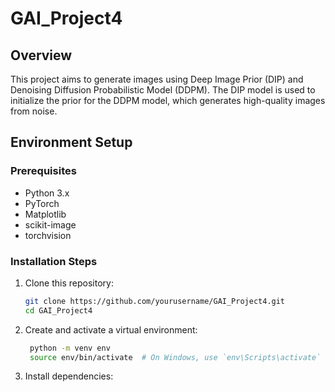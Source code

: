 # GAI_Project4

## Overview

This project aims to generate images using Deep Image Prior (DIP) and Denoising Diffusion Probabilistic Model (DDPM). The DIP model is used to initialize the prior for the DDPM model, which generates high-quality images from noise.

## Environment Setup

### Prerequisites

- Python 3.x
- PyTorch
- Matplotlib
- scikit-image
- torchvision

### Installation Steps

1. Clone this repository:
   ```bash
   git clone https://github.com/yourusername/GAI_Project4.git
   cd GAI_Project4
   ```

2. Create and activate a virtual environment:

   ```bash
    python -m venv env
    source env/bin/activate  # On Windows, use `env\Scripts\activate`
   ```


3. Install dependencies: